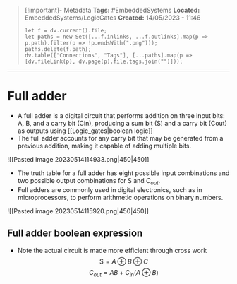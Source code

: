 > [!important]- Metadata
> **Tags:** #EmbeddedSystems 
> **Located:** EmbeddedSystems/LogicGates
> **Created:** 14/05/2023 - 11:46
> ```dataviewjs
> let f = dv.current().file;
> let paths = new Set([...f.inlinks, ...f.outlinks].map(p => p.path).filter(p => !p.endsWith(".png")));
> paths.delete(f.path);
> dv.table(["Connections", "Tags"], [...paths].map(p => [dv.fileLink(p), dv.page(p).file.tags.join("")]));
> ```

___
# Full adder

-   A full adder is a digital circuit that performs addition on three input bits: A, B, and a carry bit (Cin), producing a sum bit (S) and a carry bit (Cout) as outputs using [[Logic_gates|boolean logic]]
-   The full adder accounts for any carry bit that may be generated from a previous addition, making it capable of adding multiple bits.

![[Pasted image 20230514114933.png|450|450]]
-   The truth table for a full adder has eight possible input combinations and two possible output combinations for S and $C_{out}$.
-   Full adders are commonly used in digital electronics, such as in microprocessors, to perform arithmetic operations on binary numbers.

![[Pasted image 20230514115920.png|450|450]]
## Full adder boolean expression 
- Note the actual circuit is made more efficient through cross work 
$$\text{S}=A\oplus B\oplus C$$
$$C_{out}=AB+C_{in}(A\oplus B)$$